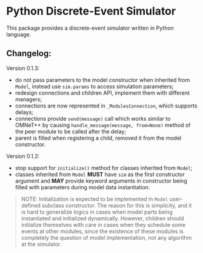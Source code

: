 # Python Discrete-Event Simulator

This package provides a discrete-event simulator written in Python language.

## Changelog:

Version 0.1.3:

- do not pass parameters to the model constructor when inherited from `Model`, instead use `sim.params` to access simulation parameters;
- redesign connections and children API, implement them with different managers;
- connections are now represented in `_ModulesConnection`, which supports delays;
- connections provide `send(message)` call which works similar to OMNeT++ by causing `handle_message(message, from=None)` method of the peer module to be called after the delay;
- parent is filled when registering a child, removed it from the model constructor. 

Version 0.1.2:

- stop support for `initialize()` method for classes inherited from `Model`;
- classes inherited from `Model` **MUST** have `sim` as the first constructor argument and **MAY** provide keyword arguments in constructor being filled with parameters during model data instantiation. 
  
> NOTE: Initialization is expected to be implemented in `Model` user-defined subclass constructor. The reason for this is simplicity, and it is hard to generalize logics in cases when model parts being instantiated and initialized dynamically. However, children should initialize themselves with care in cases when they schedule some events at other modules, since the existence of these modules is completely the question of model implementation, not any algorithm at the simulator.